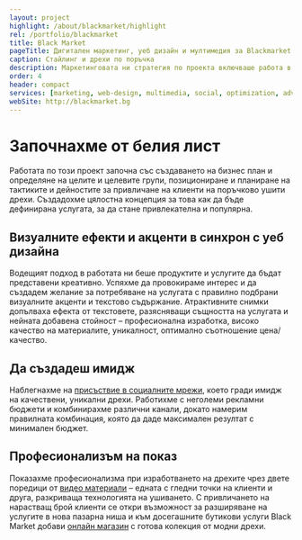 ```yaml
---
layout: project
highlight: /about/blackmarket/highlight
rel: /portfolio/blackmarket
title: Black Market
pageTitle: Дигитален маркетинг, уеб дизайн и мултимедия за Blackmarket
caption: Стайлинг и дрехи по поръчка
description: Маркетинговата ни стратегия по проекта включваше работа в социалните мрежи, таргетирана онлайн реклама и SEO оптимизация. Заснехм и поредицата мутимедийни материали представящи Blackmarket по най-добрия начин.
order: 4
header: compact
services: [marketing, web-design, multimedia, social, optimization, advertising, analysis]
webSite: http://blackmarket.bg
---
```

# Започнахме от белия лист
Работата по този проект започна със създаването на бизнес план и определяне на целите и целевите групи, позициониране и планиране на тактиките и дейностите за привличане на клиенти на поръчково ушити дрехи. Създадохме цялостна концепция за това как да бъде дефинирана услугата, за да стане привлекателна и популярна.

## Визуалните ефекти и акценти в синхрон с уеб дизайна
Водещият подход в работата ни беше продуктите и услугите да бъдат представени креативно. Успяхме да провокираме интерес и да създадем желание за потребяване на услугата с правилно подбрани визуалните акценти и текстово съдържание. Атрактивните снимки допълваха ефекта от текстовете, разясняващи същността на услугата и нейната добавена стойност – професионална изработка, високо качество на материалите, уникалност, оптимално съотношение цена/качество.

## Да създадеш имидж
Наблегнахме на [присъствие в социалните мрежи](./../бизнес-развитие/blackmarket/социални-мрежи.html), което гради имидж на качествени, уникални дрехи. Работихме с неголеми рекламни бюджети и комбинирахме различни канали, докато намерим правилната комбинация, която да даде максимален резултат с минимален бюджет.

## Професионализъм на показ
Показахме професионализма при изработването на дрехите чрез двете поредици от [видео материали](./../бизнес-развитие/blackmarket/видео-маркетинг.html) – едната с гледни точки на клиенти и друга, разкриваща технологията на ушиването. С привличането на нарастващ брой клиенти се откри възможност за разширяване на услугите в нова пазарна ниша и към досегашните бутикови услуги Black Market добави [онлайн магазин](./../бизнес-развитие/blackmarket/уеб-дизайн.html) с готова колекция от модни дрехи.